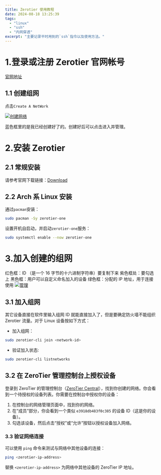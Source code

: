 ```yaml
---
title: Zerotier 使用教程
date: 2024-08-18 13:25:39
tags:
  - "linux"
  - "ssh"
  - "内网穿透"
excerpt: "主要记录平时用到的`ssh`指令以及使用方法。"
---
```


# 1.登录或注册 Zerotier 官网帐号

[官网地址](https://www.zerotier.com/)

## 1.1 创建组网

点击`Create A NetWork`

[![创建网络](https://s21.ax1x.com/2024/08/18/pACzRbV.md.png)](https://imgse.com/i/pACzRbV)

蓝色框里的是我已经创建好了的。创建好后可以点击进入并管理。

# 2.安装 Zerotier

## 2.1 常规安装

请参考官网下载链接：[Download](https://www.zerotier.com/download/)

## 2.2 Arch 系 Linux 安装

通过`pacman`安装：
```bash
sudo pacman -Sy zerotier-one
```

设置开机自启动，并启动`zerotier-one`服务：
```bash
sudo systemctl enable --now zerotier-one
```

# 3.加入创建的组网

红色框：ID （是一个 16 字节的十六进制字符串）要复制下来
紫色框处：要勾选上
黑色框：用户可以自定义命名加入的设备
绿色框：分配的 IP 地址，用于连接使用
[![管理](https://s21.ax1x.com/2024/08/18/pACzhUU.png)](https://imgse.com/i/pACzhUU)

## 3.1 加入组网

其它设备直接在软件里输入组网 ID 就能直接加入了，但是要确定防火墙不能组织 Zerotier 流量。对于 Linux 设备按如下方式：

- 加入组网：
```bash
sudo zerotier-cli join <network-id>
```

- 验证加入状态:
```bash
sudo zerotier-cli listnetworks
```

## 3.2 在 ZeroTier 管理控制台上授权设备
登录到 ZeroTier 的管理控制台（[ZeroTier Central](https://my.zerotier.com/)），找到你创建的网络。你会看到一个待授权的设备列表。你需要在控制台中授权你的设备：

1. 在控制台的网络管理页面中，找到你的网络。
2. 在“成员”部分，你会看到一个类似 `e3918db483f0c385` 的设备 ID（这是你的设备）。
3. 勾选该设备，然后点击“授权”或“允许”按钮以授权设备加入网络。

### 3.3 验证网络连接

可以使用 `ping` 命令来测试与网络中其他设备的连接：
```bash
ping <zerotier-ip-address>
```
替换 `<zerotier-ip-address>` 为网络中其他设备的 ZeroTier IP 地址。

